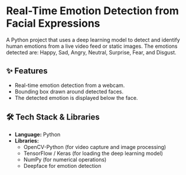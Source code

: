 # Real-Time Emotion Detection from Facial Expressions

A Python project that uses a deep learning model to detect and identify human emotions from a live video feed or static images. The emotions detected are: Happy, Sad, Angry, Neutral, Surprise, Fear, and Disgust.

## ✨ Features

- Real-time emotion detection from a webcam.
- Bounding box drawn around detected faces.
- The detected emotion is displayed below the face.

## 🛠️ Tech Stack & Libraries

- **Language:** Python
- **Libraries:**
  - OpenCV-Python (for video capture and image processing)
  - TensorFlow / Keras (for loading the deep learning model)
  - NumPy (for numerical operations)
  - Deepface for emotion detection
